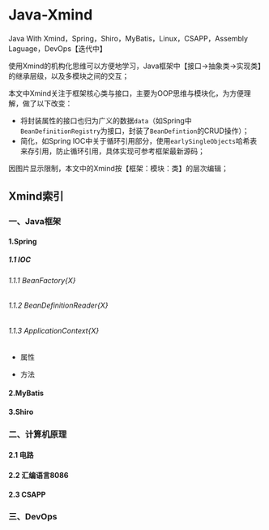 # Java-Xmind
Java With Xmind，Spring，Shiro，MyBatis，Linux，CSAPP，Assembly Laguage，DevOps【迭代中】

使用Xmind的机构化思维可以方便地学习，Java框架中【接口->抽象类->实现类】的继承层级，以及多模块之间的交互；

本文中Xmind关注于框架核心类与接口，主要为OOP思维与模块化，为方便理解，做了以下改变：

- 将封装属性的接口也归为广义的数据`data`（如Spring中`BeanDefinitionRegistry`为接口，封装了`BeanDefintion`的CRUD操作）；
- 简化，如Spring IOC中关于循环引用部分，使用`earlySingleObjects`哈希表来存引用，防止循环引用，具体实现可参考框架最新源码；

因图片显示限制，本文中的Xmind按【框架：模块：类】的层次编辑；

## Xmind索引

### 一、Java框架

#### 1.Spring

##### 1.1 IOC

###### 1.1.1 BeanFactory{X}



###### 1.1.2 BeanDefinitionReader{X}



###### 1.1.3 ApplicationContext{X}

- 属性

- 方法







#### 2.MyBatis

#### 3.Shiro

### 二、计算机原理

#### 2.1 电路

#### 2.2 汇编语言8086

#### 2.3 CSAPP

### 三、DevOps











